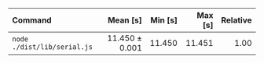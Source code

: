 | Command | Mean [s] | Min [s] | Max [s] | Relative |
|:---|---:|---:|---:|---:|
| `node ./dist/lib/serial.js` | 11.450 ± 0.001 | 11.450 | 11.451 | 1.00 |
